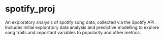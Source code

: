 # spotify_proj

An exploratory analysis of spotify song data, collected via the Spotify API. Includes initial exploratory data analysis and predictive modelling to explore song traits and important variables to popularity and other metrics.
